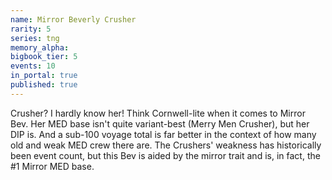 ```yaml
---
name: Mirror Beverly Crusher
rarity: 5
series: tng
memory_alpha:
bigbook_tier: 5
events: 10
in_portal: true
published: true
---
```


Crusher? I hardly know her! Think Cornwell-lite when it comes to Mirror Bev. Her MED base isn't quite variant-best (Merry Men Crusher), but her DIP is. And a sub-100 voyage total is far better in the context of how many old and weak MED crew there are. The Crushers' weakness has historically been event count, but this Bev is aided by the mirror trait and is, in fact, the #1 Mirror MED base.
